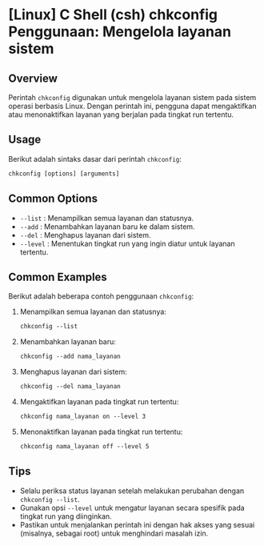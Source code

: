 # [Linux] C Shell (csh) chkconfig Penggunaan: Mengelola layanan sistem

## Overview
Perintah `chkconfig` digunakan untuk mengelola layanan sistem pada sistem operasi berbasis Linux. Dengan perintah ini, pengguna dapat mengaktifkan atau menonaktifkan layanan yang berjalan pada tingkat run tertentu.

## Usage
Berikut adalah sintaks dasar dari perintah `chkconfig`:

```csh
chkconfig [options] [arguments]
```

## Common Options
- `--list` : Menampilkan semua layanan dan statusnya.
- `--add` : Menambahkan layanan baru ke dalam sistem.
- `--del` : Menghapus layanan dari sistem.
- `--level` : Menentukan tingkat run yang ingin diatur untuk layanan tertentu.

## Common Examples
Berikut adalah beberapa contoh penggunaan `chkconfig`:

1. Menampilkan semua layanan dan statusnya:
   ```csh
   chkconfig --list
   ```

2. Menambahkan layanan baru:
   ```csh
   chkconfig --add nama_layanan
   ```

3. Menghapus layanan dari sistem:
   ```csh
   chkconfig --del nama_layanan
   ```

4. Mengaktifkan layanan pada tingkat run tertentu:
   ```csh
   chkconfig nama_layanan on --level 3
   ```

5. Menonaktifkan layanan pada tingkat run tertentu:
   ```csh
   chkconfig nama_layanan off --level 5
   ```

## Tips
- Selalu periksa status layanan setelah melakukan perubahan dengan `chkconfig --list`.
- Gunakan opsi `--level` untuk mengatur layanan secara spesifik pada tingkat run yang diinginkan.
- Pastikan untuk menjalankan perintah ini dengan hak akses yang sesuai (misalnya, sebagai root) untuk menghindari masalah izin.